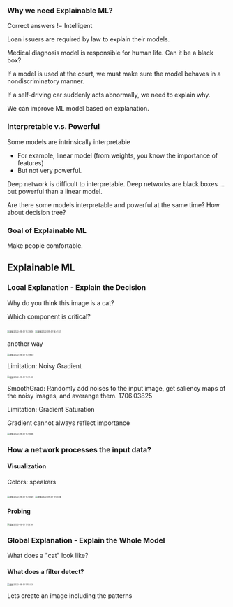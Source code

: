 ### Why we need Explainable ML?

Correct answers != Intelligent

Loan issuers are required by law to explain their models.

Medical diagnosis model is responsible for human life. Can it be a black box?

If a model is used at the court, we must make sure the model behaves in a nondiscriminatory manner.

If a self-driving car suddenly acts abnormally, we need to explain why.

We can improve ML model based on explanation.

### Interpretable v.s. Powerful

Some models are intrinsically interpretable

- For example, linear model (from weights, you know the importance of features)
- But not very powerful.

Deep network is difficult to interpretable. Deep networks are black boxes ... but powerful than a linear model.



Are there some models interpretable and powerful at the same time? How about decision tree?

### Goal of Explainable ML

Make people comfortable.

## Explainable ML

### Local Explanation - Explain the Decision

Why do you think this image is a cat?

Which component is critical?

<img src="/Users/hanyixiao/Library/Application Support/typora-user-images/截屏2022-05-01 16.39.08.png" alt="截屏2022-05-01 16.39.08" style="zoom:33%;" />

<img src="/Users/hanyixiao/Library/Application Support/typora-user-images/截屏2022-05-01 16.41.57.png" alt="截屏2022-05-01 16.41.57" style="zoom:33%;" />

another way

<img src="/Users/hanyixiao/Library/Application Support/typora-user-images/截屏2022-05-01 16.44.03.png" alt="截屏2022-05-01 16.44.03" style="zoom:33%;" />

Limitation: Noisy Gradient

<img src="/Users/hanyixiao/Library/Application Support/typora-user-images/截屏2022-05-01 16.51.08.png" alt="截屏2022-05-01 16.51.08" style="zoom:33%;" />

SmoothGrad: Randomly add noises to the input image, get saliency maps of the noisy images, and averange them. 1706.03825

Limitation: Gradient Saturation

Gradient cannot always reflect importance

<img src="/Users/hanyixiao/Library/Application Support/typora-user-images/截屏2022-05-01 16.54.36.png" alt="截屏2022-05-01 16.54.36" style="zoom:33%;" />

### How a network processes the input data?

#### Visualization

Colors: speakers

<img src="/Users/hanyixiao/Library/Application Support/typora-user-images/截屏2022-05-01 16.59.20.png" alt="截屏2022-05-01 16.59.20" style="zoom:33%;" />

<img src="/Users/hanyixiao/Library/Application Support/typora-user-images/截屏2022-05-01 17.00.06.png" alt="截屏2022-05-01 17.00.06" style="zoom:33%;" />

#### Probing

<img src="/Users/hanyixiao/Library/Application Support/typora-user-images/截屏2022-05-01 17.05.18.png" alt="截屏2022-05-01 17.05.18" style="zoom:33%;" />



### Global Explanation - Explain the Whole Model

What does a "cat" look like?

#### What does a filter detect?

<img src="/Users/hanyixiao/Library/Application Support/typora-user-images/截屏2022-05-01 17.12.53.png" alt="截屏2022-05-01 17.12.53" style="zoom:33%;" />

Lets create an  image including the patterns


